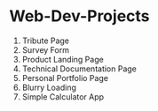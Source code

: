 # Web-Dev-Projects

1. Tribute Page
2. Survey Form
3. Product Landing Page
4. Technical Documentation Page
5. Personal Portfolio Page
6. Blurry Loading
7. Simple Calculator App
